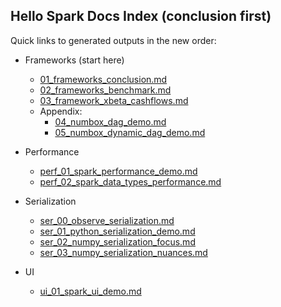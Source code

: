 ## Hello Spark Docs Index (conclusion first)

Quick links to generated outputs in the new order:

- Frameworks (start here)
  - [01_frameworks_conclusion.md](generated/01_frameworks_conclusion.md)
  - [02_frameworks_benchmark.md](generated/02_frameworks_benchmark.md)
  - [03_framework_xbeta_cashflows.md](generated/03_framework_xbeta_cashflows.md)
  - Appendix:
    - [04_numbox_dag_demo.md](generated/04_numbox_dag_demo.md)
    - [05_numbox_dynamic_dag_demo.md](generated/05_numbox_dynamic_dag_demo.md)

- Performance
  - [perf_01_spark_performance_demo.md](generated/perf_01_spark_performance_demo.md)
  - [perf_02_spark_data_types_performance.md](generated/perf_02_spark_data_types_performance.md)

- Serialization
  - [ser_00_observe_serialization.md](generated/ser_00_observe_serialization.md)
  - [ser_01_python_serialization_demo.md](generated/ser_01_python_serialization_demo.md)
  - [ser_02_numpy_serialization_focus.md](generated/ser_02_numpy_serialization_focus.md)
  - [ser_03_numpy_serialization_nuances.md](generated/ser_03_numpy_serialization_nuances.md)

- UI
  - [ui_01_spark_ui_demo.md](generated/ui_01_spark_ui_demo.md)


